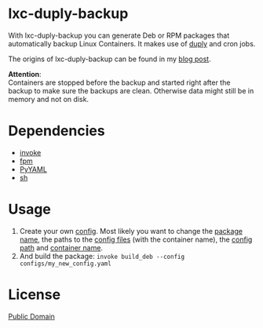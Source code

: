 # lxc-duply-backup

With lxc-duply-backup you can generate Deb or RPM packages that automatically backup Linux Containers. It makes use of [duply](http://www.duply.net/) and cron jobs.

The origins of lxc-duply-backup can be found in my [blog post](http://brejoc.com/lxc_backup_with_duply/).

**Attention**:   
Containers are stopped before the backup and started right after the backup to make sure the backups are clean. Otherwise data might still be in memory and not on disk.


# Dependencies
* [invoke](https://github.com/pyinvoke/invoke)
* [fpm](https://github.com/jordansissel/fpm/wiki)
* [PyYAML](http://pyyaml.org/)
* [sh](https://github.com/amoffat/sh)


# Usage

1. Create your own [config](https://github.com/brejoc/lxc-duply-backup/blob/master/configs/invoices_example.yaml). Most likely you want to change the [package name](https://github.com/brejoc/lxc-duply-backup/blob/master/configs/invoices_example.yaml#L1), the paths to the [config files](https://github.com/brejoc/lxc-duply-backup/blob/master/configs/invoices_example.yaml#L7) (with the container name), the [config path](https://github.com/brejoc/lxc-duply-backup/blob/master/configs/invoices_example.yaml#L25) and [container name](https://github.com/brejoc/lxc-duply-backup/blob/master/configs/invoices_example.yaml#L26).
2. And build the package: `invoke build_deb --config configs/my_new_config.yaml`

# License

[Public Domain](https://github.com/brejoc/lxc-duply-backup/blob/master/LICENSE)
